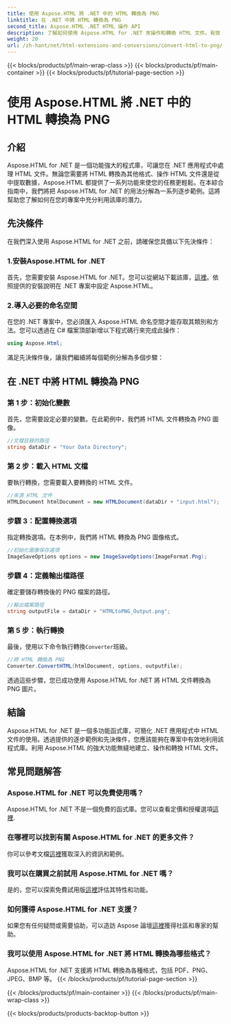 ```yaml
---
title: 使用 Aspose.HTML 將 .NET 中的 HTML 轉換為 PNG
linktitle: 在 .NET 中將 HTML 轉換為 PNG
second_title: Aspose.HTML .NET HTML 操作 API
description: 了解如何使用 Aspose.HTML for .NET 來操作和轉換 HTML 文件。有效 .NET 開發的逐步指南。
weight: 20
url: /zh-hant/net/html-extensions-and-conversions/convert-html-to-png/
---
```


{{< blocks/products/pf/main-wrap-class >}}
{{< blocks/products/pf/main-container >}}
{{< blocks/products/pf/tutorial-page-section >}}

# 使用 Aspose.HTML 將 .NET 中的 HTML 轉換為 PNG


## 介紹

Aspose.HTML for .NET 是一個功能強大的程式庫，可讓您在 .NET 應用程式中處理 HTML 文件。無論您需要將 HTML 轉換為其他格式、操作 HTML 文件還是從中提取數據，Aspose.HTML 都提供了一系列功能來使您的任務更輕鬆。在本綜合指南中，我們將把 Aspose.HTML for .NET 的用法分解為一系列逐步範例。這將幫助您了解如何在您的專案中充分利用該庫的潛力。

## 先決條件

在我們深入使用 Aspose.HTML for .NET 之前，請確保您具備以下先決條件：

### 1.安裝Aspose.HTML for .NET

首先，您需要安裝 Aspose.HTML for .NET。您可以從網站下載該庫，[這裡](https://releases.aspose.com/html/net/)。依照提供的安裝說明在 .NET 專案中設定 Aspose.HTML。

### 2.導入必要的命名空間

在您的 .NET 專案中，您必須匯入 Aspose.HTML 命名空間才能存取其類別和方法。您可以透過在 C# 檔案頂部新增以下程式碼行來完成此操作：

```csharp
using Aspose.Html;
```

滿足先決條件後，讓我們繼續將每個範例分解為多個步驟：

## 在 .NET 中將 HTML 轉換為 PNG

### 第 1 步：初始化變數

首先，您需要設定必要的變數。在此範例中，我們將 HTML 文件轉換為 PNG 圖像。

```csharp
//文檔目錄的路徑
string dataDir = "Your Data Directory";
```

### 第 2 步：載入 HTML 文檔

要執行轉換，您需要載入要轉換的 HTML 文件。 

```csharp
//來源 HTML 文件
HTMLDocument htmlDocument = new HTMLDocument(dataDir + "input.html");
```

### 步驟 3：配置轉換選項

指定轉換選項。在本例中，我們將 HTML 轉換為 PNG 圖像格式。

```csharp
//初始化圖像保存選項
ImageSaveOptions options = new ImageSaveOptions(ImageFormat.Png);
```

### 步驟 4：定義輸出檔路徑

確定要儲存轉換後的 PNG 檔案的路徑。

```csharp
//輸出檔案路徑
string outputFile = dataDir + "HTMLtoPNG_Output.png";
```

### 第 5 步：執行轉換

最後，使用以下命令執行轉換`Converter`班級。

```csharp
//將 HTML 轉換為 PNG
Converter.ConvertHTML(htmlDocument, options, outputFile);
```

透過這些步驟，您已成功使用 Aspose.HTML for .NET 將 HTML 文件轉換為 PNG 圖片。

## 結論

Aspose.HTML for .NET 是一個多功能函式庫，可簡化 .NET 應用程式中 HTML 文件的使用。透過提供的逐步範例和先決條件，您應該能夠在專案中有效地利用該程式庫。利用 Aspose.HTML 的強大功能無縫地建立、操作和轉換 HTML 文件。

## 常見問題解答

### Aspose.HTML for .NET 可以免費使用嗎？
 Aspose.HTML for .NET 不是一個免費的函式庫。您可以查看定價和授權選項[這裡](https://purchase.aspose.com/buy).

### 在哪裡可以找到有關 Aspose.HTML for .NET 的更多文件？
你可以參考文檔[這裡](https://reference.aspose.com/html/net/)獲取深入的資訊和範例。

### 我可以在購買之前試用 Aspose.HTML for .NET 嗎？
是的，您可以探索免費試用版[這裡](https://releases.aspose.com/)評估其特性和功能。

### 如何獲得 Aspose.HTML for .NET 支援？
如果您有任何疑問或需要協助，可以造訪 Aspose 論壇[這裡](https://forum.aspose.com/)獲得社區和專家的幫助。

### 我可以使用 Aspose.HTML for .NET 將 HTML 轉換為哪些格式？
Aspose.HTML for .NET 支援將 HTML 轉換為各種格式，包括 PDF、PNG、JPEG、BMP 等。
{{< /blocks/products/pf/tutorial-page-section >}}

{{< /blocks/products/pf/main-container >}}
{{< /blocks/products/pf/main-wrap-class >}}

{{< blocks/products/products-backtop-button >}}
